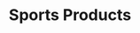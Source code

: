 ---
ee_id: '144'
site: '1'
type: '2'
url: 2010-076-sports-products
title: Sports Products
year: '2010'
display_year: '2010'
medium: Painted bronze, rubber, and Oakley M-Frame lenses
dims: 2 x 5 x 5 inches
pitch:
ps:
live_url:
related:
youtube:
related_code:
imgs: sports-products-2010-076-full-database-ropac_1.jpg
subheading:
download:
add_credit:
add_credits:
commission:
layout: things-i-made
---